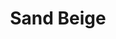 ---
language: id
layout: product-item
title: Sand Beige
description: Description in &amp; Sand Beige
keyword: keyword in Sand Beige
image: /images/Sand-Beige-Bush-Hammer-Brushed-website.jpg
sub-title: Sand Beige
article-1: Any custom size upon order <br>Thickness &#58; 3/8″<br>Panel &#58; Bushhammer Brushed<br>Color &#58; Beige with light variation
title-right: Sand Beige
article-right: Sand Beige
title-2: Sand Beige
article-2: Sand Beige
article-3: Sand Beige
alt-slide1: Sand Beige
alt-slide2: Sand Beige
alt-slide3: Sand Beige
slide1: /images/Sand-Beige-Bush-Hammer-Brushed-website.jpg
slide2: /images/Sand-Beige-Bush-Hammer-Brushed-website.jpg
slide3: /images/Sand-Beige-Bush-Hammer-Brushed-website.jpg
---